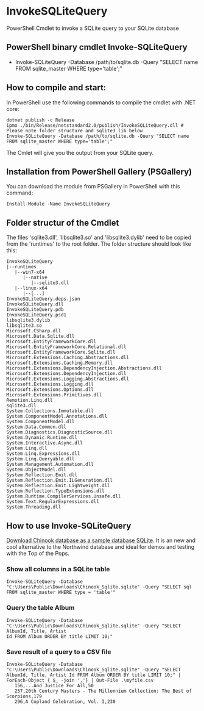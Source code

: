 # InvokeSQLiteQuery
PowerShell Cmdlet to invoke a SQLite query to your SQLite database

PowerShell binary cmdlet Invoke-SQLiteQuery
------------------------------------------------------------

* Invoke-SQLiteQuery -Database /path/to/sqlite.db -Query "SELECT name FROM sqlite_master WHERE type='table';"


How to compile and start:
-------------------------

In PowerShell use the following commands to compile the cmdlet with .NET core:

```
dotnet publish -c Release
ipmo ./bin/Release/netstandard2.0/publish/InvokeSQLiteQuery.dll # Please note folder structure and sqlite3 lib below
Invoke-SQLiteQuery -Database /path/to/sqlite.db -Query "SELECT name FROM sqlite_master WHERE type='table';"
```

The Cmlet will give you the output from your SQLite query.

Installation from PowerShell Gallery (PSGallery)
------------------------------------------------

You can download the module from PSGallery in PowerShell with this command:

```Install-Module -Name InvokeSQLiteQuery```

Folder structur of the Cmdlet
-----------------------------

The files 'sqlite3.dll', 'libsqlite3.so' and 'libsqlite3.dylib' need to be copied from the 'runtimes' to the root folder. The folder structure should look like this:

```
InvokeSQLiteQuery
|--runtimes
   |--win7-x64
      |--native
         |--sqlite3.dll
   |--linux-x64
      |--[...]
InvokeSQLiteQuery.deps.json
InvokeSQLiteQuery.dll
InvokeSQLiteQuery.pdb
InvokeSQLiteQuery.psd1
libsqlite3.dylib
libsqlite3.so
Microsoft.CSharp.dll
Microsoft.Data.Sqlite.dll
Microsoft.EntityFrameworkCore.dll
Microsoft.EntityFrameworkCore.Relational.dll
Microsoft.EntityFrameworkCore.Sqlite.dll
Microsoft.Extensions.Caching.Abstractions.dll
Microsoft.Extensions.Caching.Memory.dll
Microsoft.Extensions.DependencyInjection.Abstractions.dll
Microsoft.Extensions.DependencyInjection.dll
Microsoft.Extensions.Logging.Abstractions.dll
Microsoft.Extensions.Logging.dll
Microsoft.Extensions.Options.dll
Microsoft.Extensions.Primitives.dll
Remotion.Linq.dll
sqlite3.dll
System.Collections.Immutable.dll
System.ComponentModel.Annotations.dll
System.ComponentModel.dll
System.Data.Common.dll
System.Diagnostics.DiagnosticSource.dll
System.Dynamic.Runtime.dll
System.Interactive.Async.dll
System.Linq.dll
System.Linq.Expressions.dll
System.Linq.Queryable.dll
System.Management.Automation.dll
System.ObjectModel.dll
System.Reflection.Emit.dll
System.Reflection.Emit.ILGeneration.dll
System.Reflection.Emit.Lightweight.dll
System.Reflection.TypeExtensions.dll
System.Runtime.CompilerServices.Unsafe.dll
System.Text.RegularExpressions.dll
System.Threading.dll
```

How to use Invoke-SQLiteQuery
-----------------------------

[Download Chinook database as a sample database SQLite](https://github.com/lerocha/chinook-database/blob/master/ChinookDatabase/DataSources/Chinook_Sqlite.sqlite). It is an new and cool alternative to the Northwind database and ideal for demos and testing with the Top of the Pops.

### Show all columns in a SQLite table

```
Invoke-SQLiteQuery -Database "C:\Users\Public\Downloads\Chinook_Sqlite.sqlite" -Query "SELECT sql FROM sqlite_master WHERE type = 'table'"
 ```
 
### Query the table Album

``` 
Invoke-SQLiteQuery -Database "C:\Users\Public\Downloads\Chinook_Sqlite.sqlite" -Query "SELECT AlbumId, Title, Artist
Id FROM Album ORDER BY title LIMIT 10;"
```

### Save result of a query to a CSV file

```
Invoke-SQLiteQuery -Database "C:\Users\Public\Downloads\Chinook_Sqlite.sqlite" -Query "SELECT AlbumId, Title, Artist Id FROM Album ORDER BY title LIMIT 10;" | ForEach-Object { $_ -join ','} | Out-File .\myfile.csv
   156,...And Justice For All,50
   257,20th Century Masters - The Millennium Collection: The Best of Scorpions,179
   296,A Copland Celebration, Vol. I,230
```
